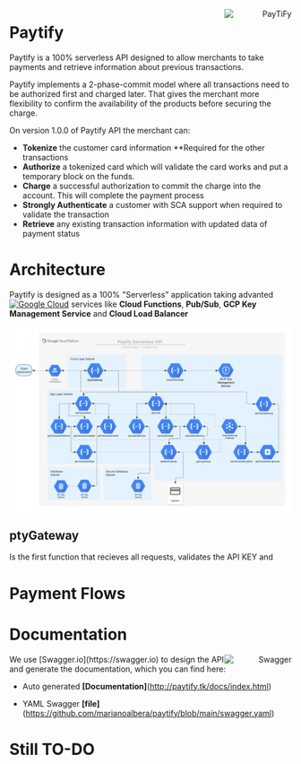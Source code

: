 <p align="right">
  <img src="http://paytify.tk/img/paytifyLogo.png" align="right" alt="PayTiFy" width="120">
</p>

# Paytify
Paytify is a 100% serverless API designed to allow merchants to take payments and retrieve information about previous transactions.

Paytify implements a 2-phase-commit model where all transactions need to be authorized first and charged later. That gives the merchant more flexibility to confirm the availability of the products before securing the charge.

On version 1.0.0 of Paytify API the merchant can:
* **Tokenize** the customer card information **Required for the other transactions
* **Authorize** a tokenized card which will validate the card works and put a temporary block on the funds.
* **Charge** a successful authorization to commit the charge into the account. This will complete the payment process
* **Strongly Authenticate** a customer with SCA support when required to validate the transaction
* **Retrieve** any existing transaction information with updated data of payment status

# Architecture

Paytify is designed as a 100% "Serverless" application taking advanted [![Google Cloud](https://img.shields.io/badge/gcp-Google%20Cloud%20Platform-blue)](http://cloud.google.com) services like **Cloud Functions**, **Pub/Sub**, **GCP Key Management Service** and **Cloud Load Balancer**


<p align="center">
  <img src="https://github.com/marianoalbera/paytify/blob/main/docs/architecture/Paytify%20Serverless%20-%20Current.png?raw=true" align="center" alt="PayTiFy" width="800">
</p>

## ptyGateway 
Is the first function that recieves all requests, validates the API KEY and 

# Payment Flows

# Documentation
<p align="right">
  <a href="https://swagger.io/"><img src="https://www.scottbrady91.com/img/logos/swagger-banner.png" align="right" alt="Swagger" width="120"></a>
</p>
We use [Swagger.io](https://swagger.io) to design the API and generate the documentation, which you can find here:

* Auto generated **[Documentation]**(http://paytify.tk/docs/index.html)

* YAML Swagger **[file]**(https://github.com/marianoalbera/paytify/blob/main/swagger.yaml)

# Still TO-DO